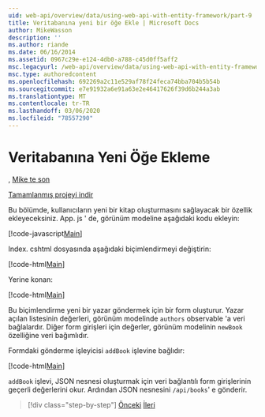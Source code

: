 ```yaml
---
uid: web-api/overview/data/using-web-api-with-entity-framework/part-9
title: Veritabanına yeni bir öğe Ekle | Microsoft Docs
author: MikeWasson
description: ''
ms.author: riande
ms.date: 06/16/2014
ms.assetid: 0967c29e-e124-4db0-a788-c45d0ff5aff2
msc.legacyurl: /web-api/overview/data/using-web-api-with-entity-framework/part-9
msc.type: authoredcontent
ms.openlocfilehash: 692269a2c11e529af78f24feca74bba704b5b54b
ms.sourcegitcommit: e7e91932a6e91a63e2e46417626f39d6b244a3ab
ms.translationtype: MT
ms.contentlocale: tr-TR
ms.lasthandoff: 03/06/2020
ms.locfileid: "78557290"
---
```

# <a name="add-a-new-item-to-the-database"></a>Veritabanına Yeni Öğe Ekleme

, [Mike te son](https://github.com/MikeWasson)

[Tamamlanmış projeyi indir](https://github.com/MikeWasson/BookService)

Bu bölümde, kullanıcıların yeni bir kitap oluşturmasını sağlayacak bir özellik ekleyeceksiniz. App. js ' de, görünüm modeline aşağıdaki kodu ekleyin:

[!code-javascript[Main](part-9/samples/sample1.js)]

Index. cshtml dosyasında aşağıdaki biçimlendirmeyi değiştirin:

[!code-html[Main](part-9/samples/sample2.html)]

Yerine konan:

[!code-html[Main](part-9/samples/sample3.html)]

Bu biçimlendirme yeni bir yazar göndermek için bir form oluşturur. Yazar açılan listesinin değerleri, görünüm modelinde `authors` observable 'a veri bağlalardır. Diğer form girişleri için değerler, görünüm modelinin `newBook` özelliğine veri bağımlıdır.

Formdaki gönderme işleyicisi `addBook` işlevine bağlıdır:

[!code-html[Main](part-9/samples/sample4.html)]

`addBook` işlevi, JSON nesnesi oluşturmak için veri bağlantılı form girişlerinin geçerli değerlerini okur. Ardından JSON nesnesini `/api/books`' e gönderir.

> [!div class="step-by-step"]
> [Önceki](part-8.md)
> [İleri](part-10.md)
